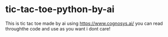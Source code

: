 # tic-tac-toe-python-by-ai
This is tic tac toe made by ai using https://www.cognosys.ai/ you can read throughthe code and use as you want i dont care!
